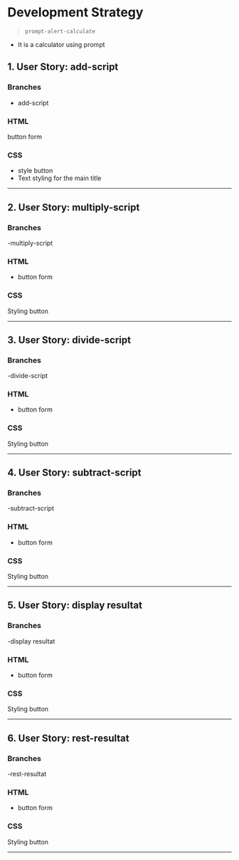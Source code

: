 # Development Strategy

> `prompt-alert-calculate`

 - It is a calculator using  prompt 
## 1. User Story: add-script


### Branches

 - add-script

### HTML
button form 

### CSS

- style button 
- Text styling for the main title

---

## 2. User Story: multiply-script


### Branches

 -multiply-script

### HTML

- button form 


### CSS

Styling button 

---
## 3. User Story: divide-script


### Branches

 -divide-script

### HTML

- button form 


### CSS

Styling button 

---
## 4. User Story: subtract-script


### Branches

 -subtract-script

### HTML

- button form 


### CSS

Styling button 

---

## 5. User Story: display resultat


### Branches

 -display resultat

### HTML

- button form 


### CSS

Styling button 

---
## 6. User Story: rest-resultat


### Branches

 -rest-resultat

### HTML

- button form 


### CSS

Styling button 

---
